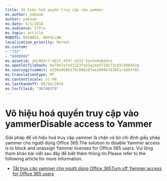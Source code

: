 ```yaml
---
title: Vô hiệu hoá quyền truy cập vào yammer
ms.author: pebaum
author: pebaum
ms.date: 5/1/2018
ms.audience: ITPro
ms.topic: article
ROBOTS: NOINDEX, NOFOLLOW
localization_priority: Normal
ms.custom:
- "722"
- "6000004"
ms.assetid: ddc083c7-d01f-4f97-a232-5eafe8abddce
ms.openlocfilehash: 6e7947afed1223fa55a2aa5710573c03cd804416
ms.sourcegitcommit: a256e8680379c006287ae30996763051c4d9ff85
ms.translationtype: MT
ms.contentlocale: vi-VN
ms.lasthandoff: 09/04/2019
ms.locfileid: "36740379"
---
```

# <a name="disable-access-to-yammer"></a><span data-ttu-id="865fe-102">Vô hiệu hoá quyền truy cập vào yammer</span><span class="sxs-lookup"><span data-stu-id="865fe-102">Disable access to Yammer</span></span>

<span data-ttu-id="865fe-103">Giải pháp để vô hiệu hoá truy cập yammer là chặn và bỏ chỉ định giấy phép yammer cho người dùng Office 365.</span><span class="sxs-lookup"><span data-stu-id="865fe-103">The solution to disable Yammer access is to block and unassign Yammer licenses for Office 365 users.</span></span> <span data-ttu-id="865fe-104">Vui lòng tham khảo bài viết sau đây để biết thêm thông tin.</span><span class="sxs-lookup"><span data-stu-id="865fe-104">Please refer to the following article for more information.</span></span>
  
- [<span data-ttu-id="865fe-105">Tắt truy cập yammer cho người dùng Office 365</span><span class="sxs-lookup"><span data-stu-id="865fe-105">Turn off Yammer access for Office 365 users</span></span>](https://docs.microsoft.com/yammer/manage-yammer-users/turn-off-user-access)
